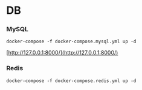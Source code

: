 # DB

### MySQL

	docker-compose -f docker-compose.mysql.yml up -d
    
[http://127.0.0.1:8000/](http://127.0.0.1:8000/)


### Redis

	docker-compose -f docker-compose.redis.yml up -d

